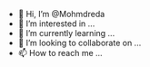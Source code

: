 - 👋 Hi, I’m @Mohmdreda
- 👀 I’m interested in ...
- 🌱 I’m currently learning ...
- 💞️ I’m looking to collaborate on ...
- 📫 How to reach me ...

<!---
Mohmdreda/Mohmdreda is a ✨ special ✨ repository because its `README.md` (this file) appears on your GitHub profile.
You can click the Preview link to take a look at your changes.
--->
